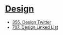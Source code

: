 # [Design](https://leetcode.com/tag/design/)

- [355. Design Twitter](355_design_twitter/README.md)
- [707. Design Linked List](707_design_linked_list/README.md)
